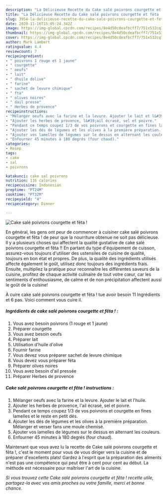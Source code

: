 ```yaml
---
description: "La Délicieuse Recette du Cake salé poivrons courgette et fêta !"
title: "La Délicieuse Recette du Cake salé poivrons courgette et fêta !"
slug: 3954-la-delicieuse-recette-du-cake-sale-poivrons-courgette-et-feta
date: 2020-11-16T15:05:24.342Z
image: https://img-global.cpcdn.com/recipes/8e4d50cdeafbcff7/751x532cq70/cake-sale-poivrons-courgette-et-feta-photo-principale-de-la-recette.jpg
thumbnail: https://img-global.cpcdn.com/recipes/8e4d50cdeafbcff7/751x532cq70/cake-sale-poivrons-courgette-et-feta-photo-principale-de-la-recette.jpg
cover: https://img-global.cpcdn.com/recipes/8e4d50cdeafbcff7/751x532cq70/cake-sale-poivrons-courgette-et-feta-photo-principale-de-la-recette.jpg
author: Mark Lambert
ratingvalue: 4.4
reviewcount: 7
recipeingredient:
- " poivrons 1 rouge et 1 jaune"
- " courgette"
- " oeufs"
- " lait"
- " dhuile dolive"
- " farine"
- " sachet de levure chimique"
- " fta"
- " olives noires"
- " dail presse"
- " Herbes de provence"
recipeinstructions:
- "Mélanger oeufs avec la farine et la levure. Ajouter le lait et l&#39;huile."
- "Ajouter les herbes de provence, l&#39;ail écrasé, sel et poivre."
- "Pendant ce temps coupez 1/3 de vos poivrons et courgette en fines lamelles et le reste en petit dés."
- "Ajouter les dés de légumes et les olives à la première préparation. Mélanger et verser fans une moule chemisé."
- "Ajouter vos lamelles de légumes sur le dessus en alternant les couleurs."
- "Enfourner 45 minutes à 180 degrés (four chaud)."
categories:
- Resep
tags:
- cake
- sal
- poivrons

katakunci: cake sal poivrons 
nutrition: 116 calories
recipecuisine: Indonesian
preptime: "PT24M"
cooktime: "PT32M"
recipeyield: "4"
recipecategory: Dinner

---
```



![Cake salé poivrons courgette et fêta !](https://img-global.cpcdn.com/recipes/8e4d50cdeafbcff7/751x532cq70/cake-sale-poivrons-courgette-et-feta-photo-principale-de-la-recette.jpg)

En général, les gens ont peur de commencer à cuisiner cake salé poivrons courgette et fêta ! de peur que la nourriture obtenue ne soit pas délicieuse. Il y a plusieurs choses qui affectent la qualité gustative de cake salé poivrons courgette et fêta !! En partant du type d'équipement de cuisson, assurez-vous toujours d'utiliser des ustensiles de cuisine de qualité, toujours en bon état et propres. De plus, la qualité des ingrédients utilisés affecte également le goût, utilisez donc toujours des ingrédients frais. Ensuite, multipliez la pratique pour reconnaître les différentes saveurs de la cuisine, profitez de chaque activité culinaire de tout votre cœur, car les sentiments d'enthousiasme, de calme et de non précipitation affectent aussi le goût de la cuisine!

<!--inarticleads1-->

À cuire cake salé poivrons courgette et fêta ! tue avoir besoin 11 Ingrédients et 6 pas. Voici comment vous cuire il.

##### Ingrédients de cake salé poivrons courgette et fêta ! :

1. Vous avez besoin  poivrons (1 rouge et 1 jaune)
1. Préparer  courgette
1. Vous avez besoin  oeufs
1. Préparer  lait
1. Utilisation  d&#39;huile d&#39;olive
1. Fournir  farine
1. Vous devez vous préparer  sachet de levure chimique
1. Vous devez vous préparer  féta
1. Préparer  olives noires
1. Vous avez besoin  d&#39;ail pressée
1. Préparer  Herbes de provence




<!--inarticleads2-->

##### Cake salé poivrons courgette et fêta ! instructions :

1. Mélanger oeufs avec la farine et la levure. Ajouter le lait et l&#39;huile.
1. Ajouter les herbes de provence, l&#39;ail écrasé, sel et poivre.
1. Pendant ce temps coupez 1/3 de vos poivrons et courgette en fines lamelles et le reste en petit dés.
1. Ajouter les dés de légumes et les olives à la première préparation. Mélanger et verser fans une moule chemisé.
1. Ajouter vos lamelles de légumes sur le dessus en alternant les couleurs.
1. Enfourner 45 minutes à 180 degrés (four chaud).




<!--inarticleads1-->

<p>
Maintenant que vous avez lu la recette de Cake salé poivrons courgette et fêta !, c'est le moment pour vous de vous diriger vers la cuisine et de préparer d'excellents plats! Gardez à l'esprit que la préparation des aliments n'est pas une compétence qui peut être à cent pour cent au début. La méthode est nécessaire pour maîtriser l'art de la cuisine.
</p>

<p>
<i>Si vous trouvez cette Cake salé poivrons courgette et fêta ! recette utile, partagez-la avec vos amis proches ou votre famille, merci et bonne chance.</i>
</p>

